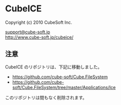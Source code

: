 CubeICE
====

Copyright (c) 2010 CubeSoft Inc.

support@cube-soft.jp  
http://www.cube-soft.jp/cubeice/

## 注意

CubeICE のリポジトリは、下記に移動しました。

* https://github.com/cube-soft/Cube.FileSystem
* https://github.com/cube-soft/Cube.FileSystem/tree/master/Applications/Ice

このリポジトリは間もなく削除されます。